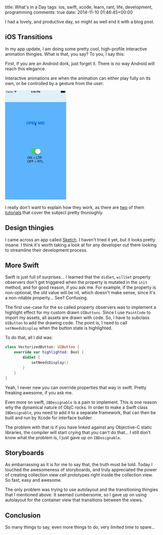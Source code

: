 title: What's in a Day
tags: ios, swift, xcode, learn, rant, life, development, programming
comments: true
date: 2014-11-10 01:46:45+00:00

I had a lovely, and productive day, so might as well end it with a blog post.

## iOS Transitions

In my app update, I am doing some pretty cool, high-profile interactive animation thingies. What is that, you say? To you, I say this:

First, if you are an Android dork, just forget it. There is no way Android will reach this elegance.

Interactive animations are when the animation can either play fully on its own, or be controlled by a gesture from the user:

![image](/images/1.3mb.gif)

I really don't want to explain how they work, as there are [two](http://www.objc.io/issue-12/custom-container-view-controller-transitions.html) of them [tutorials](http://www.iosnomad.com/blog/2014/5/12/interactive-custom-container-view-controller-transitions) that cover the subject pretty thoroughly.

## Design thingies

I came across an app called [Sketch](http://bohemiancoding.com/sketch/). I haven't tried it yet, but it looks pretty insane. I think it's worth taking a look at for any developer out there looking to streamline their development process.

## More Swift

Swift is just full of surprises... I learned that the `didSet`, `willSet` property observers don't get triggered when the property is mutated in the `init` method, and for good reason, if you ask me. For example, if the property is non-optional, the old value will be nil, which doesn't make sense, since it's a non-nilable property... See? Confusing.

The first use-case for the so called property observers was to implement a highlight effect for my custom drawn `UIButtons`. Since I use `PaintCode` to import my assets, all assets are drawn with code. So, I have to subclass `UIButton` to add the drawing code. The point is, I need to call `setNeedsDisplay` when the button state is highlighted. 

To do that, all I did was:

```swift
class VectorizedButton: UIButton {
    override var highlighted: Bool {
        didSet {
            setNeedsDisplay()
        }
    }
}
```

Yeah, I never new you can override properties that way in swift. Pretty freaking awesome, if you ask me.

Even more on swift, `IBDesignable` is a pain to implement. This is one reason why the dynamical nature of ObjC rocks. In order to make a Swift class `IBDesignable`, you need to add it to a separate framework, that can then be built and run by Xcode for interface builder. 

The problem with that is if you have linked against any Objective-C static libraries, the compiler will start crying that you can't do that... I still don't know what the problem is, I just gave up on `IBDesignable`.

## Storyboards

As embarrassing as it is for me to say that, the truth must be told. Today I touched the awesomeness of storyboards, and truly appreciated the power of creating collection view cell prototypes right inside the collection view. So fast, easy and awesome.

The only problem was trying to use autolayout and the transitioning thingies that I mentioned above. It seemed cumbersome, so I gave up on using autolayout for the container view that transitions between the views.

## Conclusion

So many things to say, even more things to do, very limited time to spare... 
